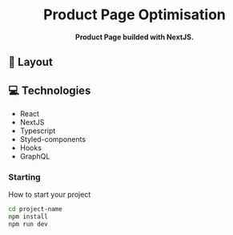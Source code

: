 <h1 align="center" style="font-weight: bold;">Product Page Optimisation</h1>



<p align="center">
    <b>Product Page  builded with NextJS.</b>
</p>


<h2 id="layout">🎨 Layout</h2>



<h2 id="technologies">💻 Technologies</h2>

- React
- NextJS
- Typescript
- Styled-components
- Hooks
- GraphQL


<h3>Starting</h3>

How to start your project

```bash
cd project-name
npm install
npm run dev
```

